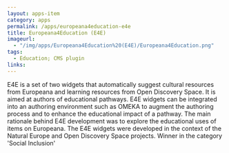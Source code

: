 ```yaml
---
layout: apps-item
category: apps
permalink: /apps/europeana4education-e4e
title: Europeana4Education (E4E)
imageurl:
  - "/img/apps/Europeana4Education%20(E4E)/Europeana4Education.png"
tags:
  - Education; CMS plugin
links:
---
```


E4E is a set of two widgets that automatically suggest cultural resources from Europeana and learning resources from Open Discovery Space. It is aimed at authors of educational pathways. E4E widgets can be integrated into an authoring environment such as OMEKA to augment the authoring process and to enhance the educational impact of a pathway. The main rationale behind E4E development was to explore the educational uses of items on Europeana. The E4E widgets were developed in the context of the Natural Europe and Open Discovery Space projects. Winner in the category 'Social Inclusion'
